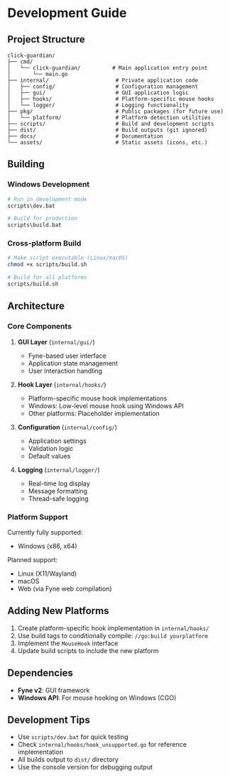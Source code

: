 # Development Guide

## Project Structure

```
click-guardian/
├── cmd/
│   └── click-guardian/          # Main application entry point
│       └── main.go
├── internal/                     # Private application code
│   ├── config/                   # Configuration management
│   ├── gui/                      # GUI application logic
│   ├── hooks/                    # Platform-specific mouse hooks
│   └── logger/                   # Logging functionality
├── pkg/                          # Public packages (for future use)
│   └── platform/                 # Platform detection utilities
├── scripts/                      # Build and development scripts
├── dist/                         # Build outputs (git ignored)
├── docs/                         # Documentation
└── assets/                       # Static assets (icons, etc.)
```

## Building

### Windows Development

```bash
# Run in development mode
scripts\dev.bat

# Build for production
scripts\build.bat
```

### Cross-platform Build

```bash
# Make script executable (Linux/macOS)
chmod +x scripts/build.sh

# Build for all platforms
scripts/build.sh
```

## Architecture

### Core Components

1. **GUI Layer** (`internal/gui/`)

   - Fyne-based user interface
   - Application state management
   - User interaction handling

2. **Hook Layer** (`internal/hooks/`)

   - Platform-specific mouse hook implementations
   - Windows: Low-level mouse hook using Windows API
   - Other platforms: Placeholder implementation

3. **Configuration** (`internal/config/`)

   - Application settings
   - Validation logic
   - Default values

4. **Logging** (`internal/logger/`)
   - Real-time log display
   - Message formatting
   - Thread-safe logging

### Platform Support

Currently fully supported:

- Windows (x86, x64)

Planned support:

- Linux (X11/Wayland)
- macOS
- Web (via Fyne web compilation)

## Adding New Platforms

1. Create platform-specific hook implementation in `internal/hooks/`
2. Use build tags to conditionally compile: `//go:build yourplatform`
3. Implement the `MouseHook` interface
4. Update build scripts to include the new platform

## Dependencies

- **Fyne v2**: GUI framework
- **Windows API**: For mouse hooking on Windows (CGO)

## Development Tips

- Use `scripts/dev.bat` for quick testing
- Check `internal/hooks/hook_unsupported.go` for reference implementation
- All builds output to `dist/` directory
- Use the console version for debugging output
